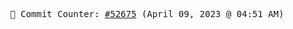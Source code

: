 <p align="center">
    <samp>
        📮 Commit Counter: <a href="https://github.com/Javascript-void0/Javascript-void0/commits/main">#52675</a> (April 09, 2023 @ 04:51 AM)
    </samp>
</p>